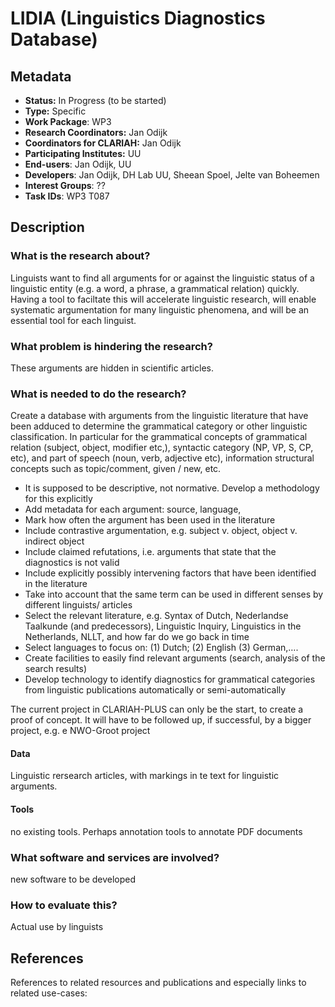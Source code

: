 # LIDIA (Linguistics Diagnostics Database) 

## Metadata

* **Status:**  In Progress (to be started)
* **Type:** Specific
* **Work Package**: WP3
* **Research Coordinators:**  Jan Odijk
* **Coordinators for CLARIAH:**  Jan Odijk
* **Participating Institutes:** UU
* **End-users**: Jan Odijk, UU
* **Developers**: Jan Odijk, DH Lab UU, Sheean Spoel, Jelte van Boheemen
* **Interest Groups**: ??
* **Task IDs**: WP3 T087

## Description



### What is the research about?

Linguists want to find all arguments for or against the linguistic status of a 
linguistic entity (e.g. a word, a phrase, a grammatical relation) quickly.
Having a tool to faciltate this will accelerate linguistic research, 
will enable systematic argumentation for many linguistic phenomena, and will be an 
essential tool for each linguist.

### What problem is hindering the research?

These arguments are hidden in scientific articles. 

### What is needed to do the research?

Create a database with arguments from the linguistic literature that have been adduced to determine the grammatical category or other linguistic classification. In particular for the grammatical concepts of grammatical relation (subject, object, modifier etc,), syntactic category (NP, VP, S, CP, etc), and part of speech (noun, verb, adjective etc), information structural concepts such as  topic/comment, given / new, etc.
* It is supposed to be descriptive, not normative. Develop a methodology for this explicitly
* Add metadata for each argument: source, language,
* Mark how often the argument has been used in the literature
* Include contrastive argumentation, e.g. subject v. object, object v. indirect object
* Include claimed refutations, i.e. arguments that state that the diagnostics is not valid
* Include explicitly possibly intervening factors that have been identified in the literature
* Take into account that the same term can be used in different senses by different linguists/ articles
* Select the relevant literature, e.g. Syntax of Dutch, Nederlandse Taalkunde (and predecessors), Linguistic Inquiry, Linguistics in the Netherlands, NLLT, and how far do we go back in time
* Select languages to focus on: (1) Dutch; (2) English (3) German,….
* Create facilities to easily find relevant arguments (search, analysis of the search results)
* Develop technology to identify diagnostics for grammatical categories from linguistic publications automatically or semi-automatically


The current project in CLARIAH-PLUS can only be the start, to create a proof of concept. 
It will have to be followed up,
 if successful, by a bigger project, e.g. e  NWO-Groot project

#### Data

Linguistic rersearch articles, with markings in te text for linguistic arguments.

#### Tools

no existing tools. Perhaps annotation tools to annotate PDF documents

### What software and services are involved?

new software to be developed

### How to evaluate this?

Actual use by linguists

## References

References to related resources and publications and especially links to related use-cases:


